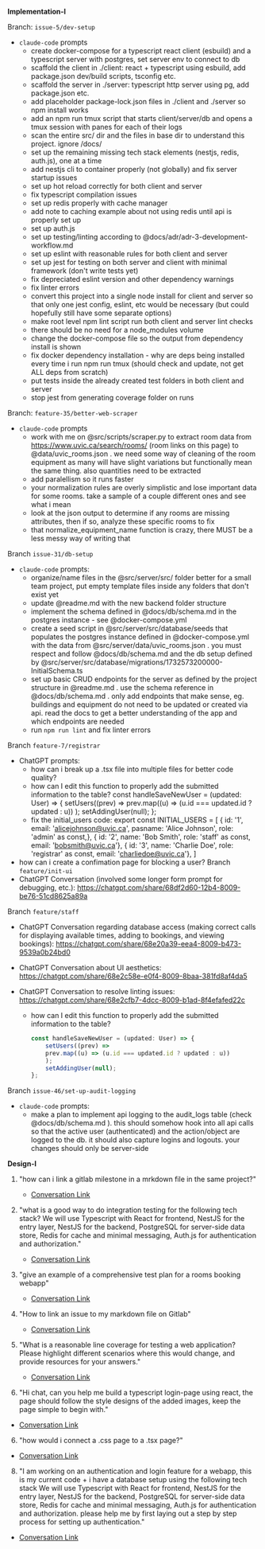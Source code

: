 **Implementation-I**

Branch: `issue-5/dev-setup`
- `claude-code` prompts
    - create docker-compose for a typescript react client (esbuild) and a typescript server with postgres, set server env to connect to db
    - scaffold the client in ./client: react + typescript using esbuild, add package.json dev/build scripts, tsconfig etc.
    - scaffold the server in ./server: typescript http server using pg, add package.json etc.
    - add placeholder package-lock.json files in ./client and ./server so npm install works
    - add an npm run tmux script that starts client/server/db and opens a tmux session with panes for each of their logs
    - scan the entire src/ dir and the files in base dir to understand this project. ignore /docs/
    - set up the remaining missing tech stack elements (nestjs, redis, auth.js), one at a time
    - add nestjs cli to container properly (not globally) and fix server startup issues
    - set up hot reload correctly for both client and server
    - fix typescript compilation issues
    - set up redis properly with cache manager
    - add note to caching example about not using redis until api is properly set up
    - set up auth.js
    - set up testing/linting according to @docs/adr/adr-3-development-workflow.md
    - set up eslint with reasonable rules for both client and server
    - set up jest for testing on both server and client with minimal framework (don't write tests yet)
    - fix depreciated eslint version and other dependency warnings
    - fix linter errors
    - convert this project into a single node install for client and server so that only one jest config, eslint, etc would be necessary (but could hopefully still have some separate options)
    - make root level npm lint script run both client and server lint checks
    - there should be no need for a node_modules volume
    - change the docker-compose file so the output from dependency install is shown
    - fix docker dependency installation - why are deps being installed every time i run npm run tmux (should check and update, not get ALL deps from scratch)
    - put tests inside the already created test folders in both client and server
    - stop jest from generating coverage folder on runs

Branch: `feature-35/better-web-scraper`
- `claude-code` prompts
    - work with me on @src/scripts/scraper.py to extract room data from https://www.uvic.ca/search/rooms/ (room links on this page) to @data/uvic_rooms.json . we need some way of cleaning of the room equipment as many will have slight variations but functionally mean the same thing. also quantities need to be extracted
    - add paralellism so it runs faster
    - your normalization rules are overly simplistic and lose important data for some rooms. take a sample of a couple different ones and see what i mean
    - look at the json output to determine if any rooms are missing attributes, then if so, analyze these specific rooms to fix
    - that normalize_equipment_name function is crazy, there MUST be a less messy way of writing that

Branch `issue-31/db-setup`
- `claude-code` prompts:
    - organize/name files in the @src/server/src/ folder better for a small team project, put empty template files inside any folders that don't exist yet
    - update @readme.md with the new backend folder structure
    - implement the schema defined in @docs/db/schema.md in the postgres instance - see @docker-compose.yml
    - create a seed script in @src/server/src/database/seeds that populates the postgres instance defined in @docker-compose.yml with the data from @src/server/data/uvic_rooms.json . you must respect and follow @docs/db/schema.md and the db setup defined by @src/server/src/database/migrations/1732573200000-InitialSchema.ts
    - set up basic CRUD endpoints for the server as defined by the project structure in @readme.md . use the schema reference in @docs/db/schema.md . only add endpoints that make sense, eg. buildings and equipment do not need to be updated or created via api. read the docs to get a better understanding of the app and which endpoints are needed
    - run `npm run lint` and fix linter errors

Branch `feature-7/registrar`
- ChatGPT prompts:
    - how can i break up a .tsx file into multiple files for better code quality?
    - how can I edit this function to properly add the submitted information to the table? const handleSaveNewUser = (updated: User) => {
    setUsers((prev) =>
      prev.map((u) => (u.id === updated.id ? updated : u))
    );
    setAddingUser(null);
  };
  - fix the initial_users code: export const INITIAL_USERS = [
  { id: '1',  email: 'alicejohnson@uvic.ca', pasname: 'Alice Johnson', role: 'admin' as const,},
  { id: '2', name: 'Bob Smith', role: 'staff' as const, email: 'bobsmith@uvic.ca'},
  { id: '3', name: 'Charlie Doe', role: 'registrar' as const, email: 'charliedoe@uvic.ca'},
]
- how can i create a confimation page for blocking a user?
Branch `feature/init-ui`
- ChatGPT Conversation (involved some longer form prompt for debugging, etc.): 
  https://chatgpt.com/share/68df2d60-12b4-8009-be76-51cd8625a89a

Branch `feature/staff`
- ChatGPT Conversation regarding database access (making correct calls for displaying available
  times, adding to bookings, and viewing bookings):
  https://chatgpt.com/share/68e20a39-eea4-8009-b473-9539a0b24bd0

- ChatGPT Conversation about UI aesthetics:
  https://chatgpt.com/share/68e2c58e-e0f4-8009-8baa-381fd8af4da5

- ChatGPT Conversation to resolve linting issues:
  https://chatgpt.com/share/68e2cfb7-4dcc-8009-b1ad-8f4efafed22c
    - how can I edit this function to properly add the submitted information to the table? 
        ```js
        const handleSaveNewUser = (updated: User) => {
            setUsers((prev) =>
            prev.map((u) => (u.id === updated.id ? updated : u))
            );
            setAddingUser(null);
        };
        ```

Branch `issue-46/set-up-audit-logging`
- `claude-code` prompts:
    - make a plan to implement api logging to the audit_logs table (check @docs/db/schema.md ). this should somehow hook into all api calls so that the active user (authenticated) and the action/object are logged to the db. it should also capture logins and logouts. your changes should only be server-side

**Design-I**

1. "how can i link a gitlab milestone in a mrkdown file in the same project?" 
    - [Conversation Link](https://chatgpt.com/share/68cd9407-72f0-800a-a606-495ba3c74f99)

2. "what is a good way to do integration testing for the following tech stack? We will use Typescript with React for frontend, NestJS for the entry layer, NestJS for the backend, PostgreSQL for server-side data store, Redis for cache and minimal messaging, Auth.js for authentication and authorization." 
    - [Conversation Link](https://chatgpt.com/c/68cdc58f-94a8-8330-93b6-320b7cdaebac)
    
3. "give an example of a comprehensive test plan for a rooms booking webapp"
    - [Conversation Link](https://chatgpt.com/c/68cdcbfc-251c-8331-8be5-f4a2b9f3a482)

3. "How to link an issue to my markdown file on Gitlab"
    - [Conversation Link](https://chatgpt.com/share/68cdc678-112c-8009-9e49-3f5656ba05e1)

4. "What is a reasonable line coverage for testing a web application? Please highlight different scenarios where this would change, and provide resources for your answers."
    - [Conversation Link](https://chatgpt.com/share/68cf0022-738c-8009-b330-63ceaf29bb04)
5. "Hi chat, can you help me build a typescript login-page using react, the page should follow the style designs of the added images, keep the page simple to begin with."
 - [Conversation Link](https://chatgpt.com/c/68d83f87-bd80-8326-9e95-5cd02279058e)
 6. "how would i connect a .css page to a .tsx page?"
  - [Conversation Link](https://chatgpt.com/c/68dac82b-a650-8333-9ea7-a0c8c5f6e88c)
8. "I am working on an authentication and login feature for a webapp, this is my current code + i have a database setup using the following tech stack We will use Typescript with React for frontend, NestJS for the entry layer, NestJS for the backend, PostgreSQL for server-side data store, Redis for cache and minimal messaging, Auth.js for authentication and authorization. please help me by first laying out a step by step process for setting up authentication."
- [Conversation Link](https://chatgpt.com/c/68e06ed2-b4e0-8325-989c-e928475cd206)